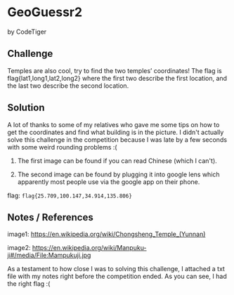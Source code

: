 # GeoGuessr2
by CodeTiger

## Challenge
Temples are also cool, try to find the two temples’ coordinates! The flag is flag{lat1,long1,lat2,long2} where the first two describe the first location, and the last two describe the second location.

## Solution
A lot of thanks to some of my relatives who gave me some tips on how to get the coordinates and find what building is in the picture. I didn't actually solve this challenge in the competition because I was late by a few seconds with some weird rounding problems :(

1. The first image can be found if you can read Chinese (which I can't).

2. The second image can be found by plugging it into google lens which apparently most people use via the google app on their phone.

flag: ```flag{25.709,100.147,34.914,135.806}```

## Notes / References
image1: https://en.wikipedia.org/wiki/Chongsheng_Temple_(Yunnan)

image2: https://en.wikipedia.org/wiki/Manpuku-ji#/media/File:Mampukuji.jpg

As a testament to how close I was to solving this challenge, I attached a txt file with my notes right before the competition ended. As you can see, I had the right flag :(
